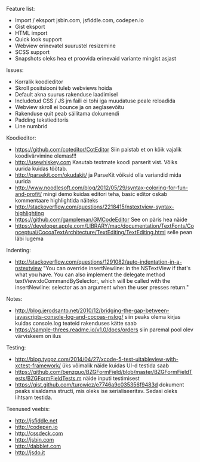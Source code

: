 Feature list:

- Import / eksport jsbin.com, jsfiddle.com, codepen.io
- Gist eksport
- HTML import
- Quick look support
- Webview erinevatel suurustel resizemine
- SCSS support
- Snapshots oleks hea et proovida erinevaid variante mingist asjast

Issues:

- Korralik koodieditor
- Skroll positsiooni tuleb webviews hoida
- Default akna suurus rakenduse laadimisel
- Includetud CSS / JS jm faili ei tohi iga muudatuse peale reloadida
- Webview skroll ei bounce ja on aeglasevõitu
- Rakenduse quit peab säilitama dokumendi
- Padding tekstieditoris
- Line numbrid

Koodieditor:

- https://github.com/coteditor/CotEditor Siin paistab et on kõik vajalik koodivärvimine olemas!!!
- http://usewhiskey.com Kasutab textmate koodi parserit vist. Võiks uurida kuidas töötab.
- http://parsekit.com/okudakit/ ja ParseKit võiksid olla variandid mida uurida
- http://www.noodlesoft.com/blog/2012/05/29/syntax-coloring-for-fun-and-profit/ mingi demo kuidas editori teha, basic editor oskab kommentaare highlightida näiteks
- http://stackoverflow.com/questions/2218415/nstextview-syntax-highlighting
- https://github.com/gampleman/GMCodeEditor See on päris hea näide
- https://developer.apple.com/LIBRARY/mac/documentation/TextFonts/Conceptual/CocoaTextArchitecture/TextEditing/TextEditing.html selle pean läbi lugema

Indenting:

- http://stackoverflow.com/questions/1291082/auto-indentation-in-a-nstextview "You can override insertNewline: in the NSTextView if that's what you have. You can also implement the delegate method textView:doCommandBySelector:, which will be called with the insertNewline: selector as an argument when the user presses return."

Notes:

- http://blog.jerodsanto.net/2010/12/bridging-the-gap-between-javascripts-console-log-and-cocoas-nslog/ siin peaks olema kirjas kuidas console.log teateid rakenduses kätte saab
- https://sample-threes.readme.io/v1.0/docs/orders siin paremal pool olev värviskeem on ilus

Testing:

- http://blog.typpz.com/2014/04/27/xcode-5-test-uitableview-with-xctest-framework/ üks võimalik näide kuidas UI-d testida saab
- https://github.com/benzguo/BZGFormField/blob/master/BZGFormFieldTests/BZGFormFieldTests.m näide inputi testimisest
- https://gist.github.com/turowicz/e7746a9c035356f9483d dokument peaks sisaldama structi, mis oleks ise serialiseeritav. Sedasi oleks lihtsam testida.

Teenused veebis:

- http://jsfiddle.net
- http://codepen.io
- http://cssdeck.com
- http://jsbin.com
- http://dabblet.com
- http://jsdo.it

